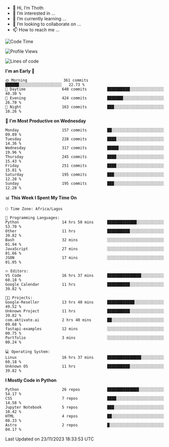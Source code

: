 <!---
thoth2357/thoth2357 is a ✨ special ✨ repository because its `README.md` (this file) appears on your GitHub profile.
You can click the Preview link to take a look at your changes.
--->

- 👋 Hi, I’m Thoth
- 👀 I’m interested in ...
- 🌱 I’m currently learning ...
- 💞️ I’m looking to collaborate on ...
- 📫 How to reach me ...




<!--START_SECTION:waka-->
![Code Time](http://img.shields.io/badge/Code%20Time-2%2C478%20hrs%205%20mins-blue)

![Profile Views](http://img.shields.io/badge/Profile%20Views-0-blue)

![Lines of code](https://img.shields.io/badge/From%20Hello%20World%20I%27ve%20Written-30.2%20million%20lines%20of%20code-blue)

**I'm an Early 🐤** 

```text
🌞 Morning                361 commits         ██████░░░░░░░░░░░░░░░░░░░   22.73 % 
🌆 Daytime                640 commits         ██████████░░░░░░░░░░░░░░░   40.30 % 
🌃 Evening                424 commits         ███████░░░░░░░░░░░░░░░░░░   26.70 % 
🌙 Night                  163 commits         ███░░░░░░░░░░░░░░░░░░░░░░   10.26 % 
```
📅 **I'm Most Productive on Wednesday** 

```text
Monday                   157 commits         ██░░░░░░░░░░░░░░░░░░░░░░░   09.89 % 
Tuesday                  228 commits         ████░░░░░░░░░░░░░░░░░░░░░   14.36 % 
Wednesday                317 commits         █████░░░░░░░░░░░░░░░░░░░░   19.96 % 
Thursday                 245 commits         ████░░░░░░░░░░░░░░░░░░░░░   15.43 % 
Friday                   251 commits         ████░░░░░░░░░░░░░░░░░░░░░   15.81 % 
Saturday                 195 commits         ███░░░░░░░░░░░░░░░░░░░░░░   12.28 % 
Sunday                   195 commits         ███░░░░░░░░░░░░░░░░░░░░░░   12.28 % 
```


📊 **This Week I Spent My Time On** 

```text
🕑︎ Time Zone: Africa/Lagos

💬 Programming Languages: 
Python                   14 hrs 50 mins      █████████████░░░░░░░░░░░░   53.70 % 
Other                    11 hrs              ██████████░░░░░░░░░░░░░░░   39.82 % 
Bash                     32 mins             ░░░░░░░░░░░░░░░░░░░░░░░░░   01.94 % 
JavaScript               27 mins             ░░░░░░░░░░░░░░░░░░░░░░░░░   01.66 % 
JSON                     17 mins             ░░░░░░░░░░░░░░░░░░░░░░░░░   01.05 % 

🔥 Editors: 
VS Code                  16 hrs 37 mins      ███████████████░░░░░░░░░░   60.18 % 
Google Calendar          11 hrs              ██████████░░░░░░░░░░░░░░░   39.82 % 

🐱‍💻 Projects: 
Google-Reseller          13 hrs 40 mins      ████████████░░░░░░░░░░░░░   49.52 % 
Unknown Project          11 hrs              ██████████░░░░░░░░░░░░░░░   39.82 % 
com.aktivate.ai          2 hrs 40 mins       ██░░░░░░░░░░░░░░░░░░░░░░░   09.68 % 
fastapi-examples         12 mins             ░░░░░░░░░░░░░░░░░░░░░░░░░   00.75 % 
Portfolio                3 mins              ░░░░░░░░░░░░░░░░░░░░░░░░░   00.24 % 

💻 Operating System: 
Linux                    16 hrs 37 mins      ███████████████░░░░░░░░░░   60.18 % 
Unknown OS               11 hrs              ██████████░░░░░░░░░░░░░░░   39.82 % 
```

**I Mostly Code in Python** 

```text
Python                   26 repos            ██████████████░░░░░░░░░░░   54.17 % 
CSS                      7 repos             ████░░░░░░░░░░░░░░░░░░░░░   14.58 % 
Jupyter Notebook         5 repos             ███░░░░░░░░░░░░░░░░░░░░░░   10.42 % 
HTML                     4 repos             ██░░░░░░░░░░░░░░░░░░░░░░░   08.33 % 
Astro                    2 repos             █░░░░░░░░░░░░░░░░░░░░░░░░   04.17 % 
```




 Last Updated on 23/11/2023 18:33:53 UTC
<!--END_SECTION:waka-->
<!--![](http://github-profile-summary-cards.vercel.app/api/cards/profile-details?username=thoth2357&theme=2077)

![](http://github-profile-summary-cards.vercel.app/api/cards/stats?username=thoth2357&theme=2077)![](http://github-profile-summary-cards.vercel.app/api/cards/productive-time?username=thoth2357&theme=2077&utcOffset=8) -->
